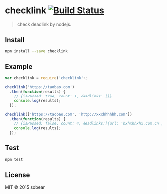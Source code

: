 # checklink [![Build Status](https://travis-ci.org/imsobear/checklink.svg?branch=master)](https://travis-ci.org/imsobear/checklink)

> check deadlink by nodejs.

## Install

```bash
npm install --save checklink
```

## Example

```javascript
var checklink = require('checklink');

checklink('https://taobao.com')
  .then(function(results) {
    // {isPassed: true, count: 1, deadlinks: []}
    console.log(results);
  });

checklink(['https://taobao.com', 'http://xxxhhhhhh.com'])
  .then(function(results) {
    // {isPassed: false, count: 4, deadlinks:[{url: 'hxhxhhxhx.com.cn', code: 400, message: 'Bad Request'}]}
    console.log(results);
  });
```

## Test

```bash
npm test
```

## License

MIT &copy; 2015 sobear
